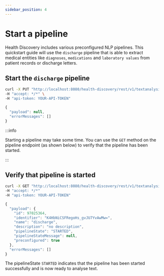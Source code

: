 ```yaml
---
sidebar_position: 4
---
```


# Start a pipeline

Health Discovery includes various preconfigured NLP pipelines. This quickstart guide will use the `discharge` pipeline that is able to extract medical entities like `diagnoses`, `medications` and `laboratory values` from patient records or discharge letters.


## Start the `discharge` pipeline
```bash title="PUT /v1/textanalysis/projects/{projectName}/pipelines/{pipelineName}/start" showLineNumbers
curl -X PUT "http://localhost:8080/health-discovery/rest/v1/textanalysis/projects/YOUR-PROJECT/pipelines/discharge/start" \
-H "accept: */*" \
-H "api-token: YOUR-API-TOKEN"
```

```js title=RESPONSE
{
  "payload": null,
  "errorMessages": []
}

```

:::info

Starting a pipeline may take some time. You can use the `GET` method on the pipeline endpoint (as shown below) to verify that the pipeline has been started.

:::

## Verify that pipeline is started



```bash title="GET /v1/textanalysis/project/{projectName}/pipelines/{pipelineName}"
curl -X GET "http://localhost:8080/health-discovery/rest/v1/textanalysis/projects/YOUR-PROJECT/pipelines/discharge" 
-H "accept: */*" 
-H "api-token: YOUR-API-TOKEN"
```

```js title=RESPONSE
{
  "payload": {
    "id": 97025364,
    "identifier": "K4HbNiCSFRegoHs_gvJU7YvAwMw=",
    "name": "discharge",
    "description": "no description",
    "pipelineState": "STARTED",
    "pipelineStateMessage": null,
    "preconfigured": true
  },
  "errorMessages": []
}
```
 The pipelineState `STARTED` indicates that the pipeline has been started successfully and is now ready to analyse text.